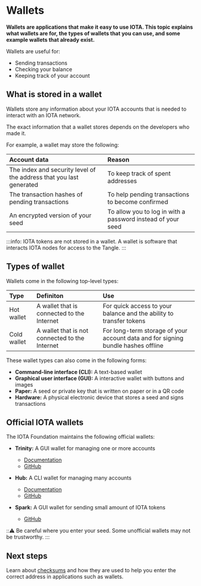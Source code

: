 # Wallets

**Wallets are applications that make it easy to use IOTA. This topic explains what wallets are for, the types of wallets that you can use, and some example wallets that already exist.**

Wallets are useful for:

- Sending transactions
- Checking your balance
- Keeping track of your account

## What is stored in a wallet

Wallets store any information about your IOTA accounts that is needed to interact with an IOTA network.

The exact information that a wallet stores depends on the developers who made it.

For example, a wallet may store the following:

|**Account data**| **Reason**|
|:---|:------|
|The index and security level of the address that you last generated |To keep track of spent addresses |
|The transaction hashes of pending transactions| To help pending transactions to become confirmed|
|An encrypted version of your seed|To allow you to log in with a password instead of your seed|

:::info:
IOTA tokens are not stored in a wallet. A wallet is software that interacts IOTA nodes for access to the Tangle.
:::

## Types of wallet

Wallets come in the following top-level types:

|**Type**| **Definiton** | **Use**|
|:---|:----|:-------|
|Hot wallet | A wallet that is connected to the Internet| For quick access to your balance and the ability to transfer tokens|
|Cold wallet |A wallet that is not connected to the Internet |For long-term storage of your account data and for signing bundle hashes offline|

These wallet types can also come in the following forms:

- **Command-line interface (CLI):** A text-based wallet
- **Graphical user interface (GUI):** A interactive wallet with buttons and images
- **Paper:** A seed or private key that is written on paper or in a QR code
- **Hardware:** A physical electronic device that stores a seed and signs transactions

## Official IOTA wallets

The IOTA Foundation maintains the following official wallets:

- **Trinity:** A GUI wallet for managing one or more accounts
    - [Documentation](root://wallets/0.1/trinity/introduction/overview.md)
    - [GitHub](https://github.com/iotaledger/trinity-wallet)

- **Hub:**  A CLI wallet for managing many accounts
    - [Documentation](root://wallets/0.1/trinity/introduction/overview.md)
    - [GitHub](https://github.com/iotaledger/hub)

- **Spark:** A GUI wallet for sending small amount of IOTA tokens
    - [GitHub](https://github.com/iotaledger/spark-wallet)

:::warning:
Be careful where you enter your seed. Some unofficial wallets may not be trustworthy.
:::

## Next steps

Learn about [checksums](../accounts/checksums.md) and how they are used to help you enter the correct address in applications such as wallets.